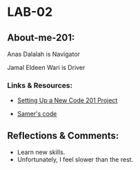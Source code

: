 # LAB-02

## About-me-201:


Anas Dalalah is Navigator

Jamal Eldeen Wari is Driver

### Links & Resources:

* [Setting Up a New Code 201 Project](https://codefellows.github.io/code-201-guide/curriculum/class-02/project_setup)

* [Samer's code](https://github.com/LTUC/amman-201d26/tree/main/class-02)

## Reflections & Comments:

* Learn new skills.
* Unfortunately, I feel slower than the rest.






